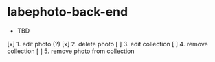 # labephoto-back-end

* TBD

[x] 1. edit photo (?)
[x] 2. delete photo 
[ ] 3. edit collection
[ ] 4. remove collection
[ ] 5. remove photo from collection 

